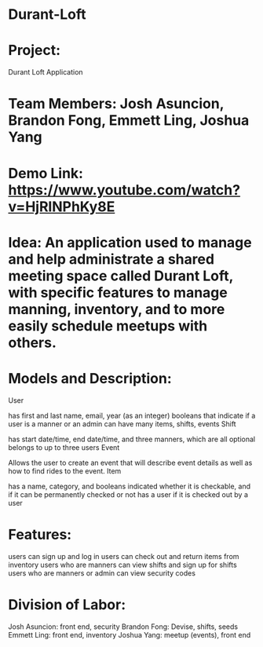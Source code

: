 # Durant-Loft
# Project: 
  Durant Loft Application 
# Team Members: Josh Asuncion, Brandon Fong, Emmett Ling, Joshua Yang 
# Demo Link: https://www.youtube.com/watch?v=HjRlNPhKy8E

# Idea: An application used to manage and help administrate a shared meeting space called Durant Loft, with specific features to manage manning, inventory, and to more easily schedule meetups with others.

# Models and Description:

User

has first and last name, email, year (as an integer)
booleans that indicate if a user is a manner or an admin
can have many items, shifts, events
Shift

has start date/time, end date/time, and three manners, which are all optional
belongs to up to three users
Event

Allows the user to create an event that will describe event details as well as how to find rides to the event.
Item

has a name, category, and booleans indicated whether it is checkable, and if it can be permanently checked or not
has a user if it is checked out by a user
# Features:

users can sign up and log in
users can check out and return items from inventory
users who are manners can view shifts and sign up for shifts
users who are manners or admin can view security codes

# Division of Labor:
Josh Asuncion: front end, security
Brandon Fong: Devise, shifts, seeds
Emmett Ling: front end, inventory
Joshua Yang: meetup (events), front end
